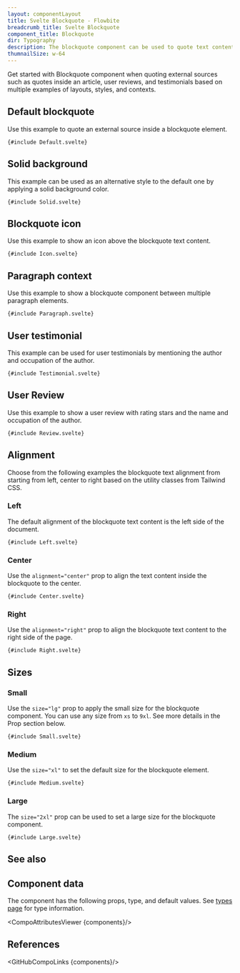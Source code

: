 ```yaml
---
layout: componentLayout
title: Svelte Blockquote - Flowbite
breadcrumb_title: Svelte Blockquote
component_title: Blockquote
dir: Typography
description: The blockquote component can be used to quote text content from an external source that can be used for testimonials, reviews, and quotes inside an article
thumnailSize: w-64
---
```


<script>
  import { CompoAttributesViewer, GitHubCompoLinks, toKebabCase, Seealso } from '../../utils'
  import { P, A, Heading } from '$lib'; 

  const components = 'Blockquote'
  const relatedLinks = ["/docs/typography/heading","/docs/typography/paragraph","/docs/typography/link","/docs/typography/list"];
</script>

Get started with Blockquote component when quoting external sources such as quotes inside an article, user reviews, and testimonials based on multiple examples of layouts, styles, and contexts.

## Default blockquote

Use this example to quote an external source inside a blockquote element.

```svelte example
{#include Default.svelte}
```

## Solid background

This example can be used as an alternative style to the default one by applying a solid background color.

```svelte example
{#include Solid.svelte}
```

## Blockquote icon

Use this example to show an icon above the blockquote text content.

```svelte example
{#include Icon.svelte}
```

## Paragraph context

Use this example to show a blockquote component between multiple paragraph elements.

```svelte example
{#include Paragraph.svelte}
```

## User testimonial

This example can be used for user testimonials by mentioning the author and occupation of the author.

```svelte example
{#include Testimonial.svelte}
```

## User Review

Use this example to show a user review with rating stars and the name and occupation of the author.

```svelte example
{#include Review.svelte}
```

## Alignment

Choose from the following examples the blockquote text alignment from starting from left, center to right based on the utility classes from Tailwind CSS.

### Left

The default alignment of the blockquote text content is the left side of the document.

```svelte example
{#include Left.svelte}
```

### Center

Use the `alignment="center"` prop to align the text content inside the blockquote to the center.

```svelte example
{#include Center.svelte}
```

### Right

Use the `alignment="right"` prop to align the blockquote text content to the right side of the page.

```svelte example
{#include Right.svelte}
```

## Sizes

### Small

Use the `size="lg"` prop to apply the small size for the blockquote component. You can use any size from `xs` to `9xl`. See more details in the Prop section below.

```svelte example
{#include Small.svelte}
```

### Medium

Use the `size="xl"` to set the default size for the blockquote element.

```svelte example
{#include Medium.svelte}
```

### Large

The `size="2xl"` prop can be used to set a large size for the blockquote component.

```svelte example
{#include Large.svelte}
```

## See also

<Seealso links={relatedLinks} />

## Component data

The component has the following props, type, and default values. See [types page](/docs/pages/typescript) for type information.

<CompoAttributesViewer {components}/>

## References

<GitHubCompoLinks {components}/>
